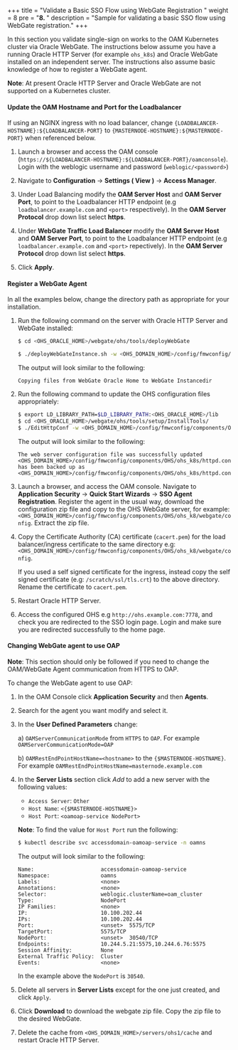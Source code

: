 +++
title = "Validate a Basic SSO Flow using WebGate Registration "
weight = 8
pre = "<b>8. </b>"
description = "Sample for validating a basic SSO flow using WebGate registration."
+++

In this section you validate single-sign on works to the OAM Kubernetes cluster via Oracle WebGate. The instructions below assume you have a running Oracle HTTP Server (for example `ohs_k8s`) and Oracle WebGate installed on an independent server. The instructions also assume basic knowledge of how to register a WebGate agent. 

**Note**: At present Oracle HTTP Server and Oracle WebGate are not supported on a Kubernetes cluster.

#### Update the OAM Hostname and Port for the Loadbalancer

If using an NGINX ingress with no load balancer, change `{LOADBALANCER-HOSTNAME}:${LOADBALANCER-PORT}` to `{MASTERNODE-HOSTNAME}:${MASTERNODE-PORT}` when referenced below.

1. Launch a browser and access the OAM console (`https://${LOADBALANCER-HOSTNAME}:${LOADBALANCER-PORT}/oamconsole`). Login with the weblogic username and password (`weblogic/<password>`)

1. Navigate to **Configuration** → **Settings ( View )** → **Access Manager**.

1. Under Load Balancing modify the **OAM Server Host** and **OAM Server Port**, to point to the Loadbalancer HTTP endpoint (e.g `loadbalancer.example.com` and `<port>` respectively). In the **OAM Server Protocol** drop down list select **https**.

1. Under **WebGate Traffic Load Balancer** modify the **OAM Server Host** and **OAM Server Port**, to point to the Loadbalancer HTTP endpoint (e.g `loadbalancer.example.com` and `<port>` repectively). In the **OAM Server Protocol** drop down list select **https**. 

1. Click **Apply**.

#### Register a WebGate Agent

In all the examples below, change the directory path as appropriate for your installation.

1. Run the following command on the server with Oracle HTTP Server and WebGate installed:

   ```bash
   $ cd <OHS_ORACLE_HOME>/webgate/ohs/tools/deployWebGate

   $ ./deployWebGateInstance.sh -w <OHS_DOMAIN_HOME>/config/fmwconfig/components/OHS/ohs_k8s -oh <OHS_ORACLE_HOME> -ws ohs
   ```

   The output will look similar to the following:
   
   ```
   Copying files from WebGate Oracle Home to WebGate Instancedir
   ```
   
1. Run the following command to update the OHS configuration files appropriately:

   ```bash  
   $ export LD_LIBRARY_PATH=$LD_LIBRARY_PATH:<OHS_ORACLE_HOME>/lib
   $ cd <OHS_ORACLE_HOME>/webgate/ohs/tools/setup/InstallTools/
   $ ./EditHttpConf -w <OHS_DOMAIN_HOME>/config/fmwconfig/components/OHS/ohs_k8s -oh <OHS_ORACLE_HOME>
   ```
   
   The output will look similar to the following:

   ```
   The web server configuration file was successfully updated
   <OHS_DOMAIN_HOME>/config/fmwconfig/components/OHS/ohs_k8s/httpd.conf has been backed up as <OHS_DOMAIN_HOME>/config/fmwconfig/components/OHS/ohs_k8s/httpd.conf.ORIG   
   ```

1. Launch a browser, and access the OAM console. Navigate to **Application Security** → **Quick Start Wizards** → **SSO Agent Registration**. Register the agent in the usual way, download the configuration zip file and copy to the OHS WebGate server, for example: `<OHS_DOMAIN_HOME>/config/fmwconfig/components/OHS/ohs_k8/webgate/config`. Extract the zip file.

1. Copy the Certificate Authority (CA) certificate (`cacert.pem`) for the load balancer/ingress certificate to the same directory e.g: `<OHS_DOMAIN_HOME>/config/fmwconfig/components/OHS/ohs_k8/webgate/config`.

   If you used a self signed certificate for the ingress, instead copy the self signed certificate (e.g: `/scratch/ssl/tls.crt`) to the above directory. Rename the certificate to `cacert.pem`.

1. Restart Oracle HTTP Server.

1. Access the configured OHS e.g `http://ohs.example.com:7778`, and check you are redirected to the SSO login page. Login and make sure you are redirected successfully to the home page.





#### Changing WebGate agent to use OAP

**Note**: This section should only be followed if you need to change the OAM/WebGate Agent communication from HTTPS to OAP.

To change the WebGate agent to use OAP:

1. In the OAM Console click **Application Security** and then **Agents**.

1. Search for the agent you want modify and select it.

1. In the **User Defined Parameters** change:

   a) `OAMServerCommunicationMode` from `HTTPS` to `OAP`. For example `OAMServerCommunicationMode=OAP`
   
   b) `OAMRestEndPointHostName=<hostname>` to the `{$MASTERNODE-HOSTNAME}`. For example `OAMRestEndPointHostName=masternode.example.com`

1. In the **Server Lists** section click *Add* to add a new server with the following values:

   * `Access Server`: `Other`
   * `Host Name`: `<{$MASTERNODE-HOSTNAME}>`
   * `Host Port`: `<oamoap-service NodePort>`

   **Note**: To find the value for `Host Port` run the following:

   ```bash
   $ kubectl describe svc accessdomain-oamoap-service -n oamns
   ```
   
   The output will look similar to the following:
   
   ```
   Name:                     accessdomain-oamoap-service
   Namespace:                oamns
   Labels:                   <none>
   Annotations:              <none>
   Selector:                 weblogic.clusterName=oam_cluster
   Type:                     NodePort
   IP Families:              <none>
   IP:                       10.100.202.44
   IPs:                      10.100.202.44
   Port:                     <unset>  5575/TCP
   TargetPort:               5575/TCP
   NodePort:                 <unset>  30540/TCP
   Endpoints:                10.244.5.21:5575,10.244.6.76:5575
   Session Affinity:         None
   External Traffic Policy:  Cluster
   Events:                   <none>
   ```
   
   In the example above the `NodePort` is `30540`.
   
1. Delete all servers in **Server Lists** except for the one just created, and click `Apply`.

1. Click **Download** to download the webgate zip file. Copy the zip file to the desired WebGate.

1. Delete the cache from `<OHS_DOMAIN_HOME>/servers/ohs1/cache` and restart Oracle HTTP Server.

